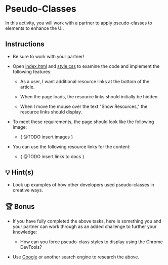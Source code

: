 # Pseudo-Classes

In this activity, you will work with a partner to apply pseudo-classes to elements to enhance the UI.

## Instructions

* Be sure to work with your partner!

* Open [index.html](./Unsolved/index.html) and [style.css](./Unsolved/assets/css/style.css) to examine the code and implement the following features:

  * As a user, I want additional resource links at the bottom of the article.

  * When the page loads, the resource links should initially be hidden.

  * When I move the mouse over the text "Show Resources," the resource links should display.

* To meet these requirements, the page should look like the following image:

  * { @TODO insert images }

* You can use the following resource links for the content:

  * { @TODO insert links to docs }

## 💡 Hint(s)

* Look up examples of how other developers used pseudo-classes in creative ways.

## 🏆 Bonus

* If you have fully completed the above tasks, here is something you and your partner can work through as an added challenge to further your knowledge:

  * How can you force pseudo-class styles to display using the Chrome DevTools?

* Use [Google](https://www.google.com) or another search engine to research the above.
